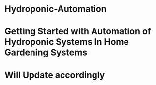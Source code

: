 # Hydroponic-Automation
# Getting Started with Automation of Hydroponic Systems In Home Gardening Systems
# Will Update accordingly
